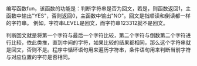 编写函数fun，该函数的功能是：判断字符串是否为回文，若是，则函数返回1，主函数中输出"YES"，否则返回0，主函数中输出"NO"。回文是指顺读和倒读都一样的字符串。
例如，字符串LEVEL是回文，而字符串123312就不是回文。


判断回文就是将第一个字符与最后一个字符比较，第二个字符与倒数第二个字符进行比较，依此类推，直到中间的字符，如果比较的结果都相同，那么这个字符串就是回文，否则不是。程序中循环语句用来遍历字符串，条件语句用来判断当前字符与对应位置的字符是否相同。
